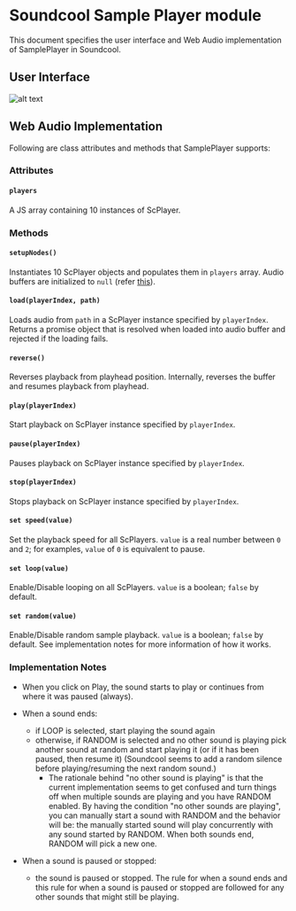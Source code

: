 # Soundcool Sample Player module
This document specifies the user interface and Web Audio implementation of SamplePlayer in Soundcool.
## User Interface
![alt text](https://github.com/rbdannenberg/soundcool/blob/master/doc/modules/ScSamplePlayer/ui_sample_player.png)


## Web Audio Implementation
Following are class attributes and methods that SamplePlayer supports:
### Attributes
#### `players`
A JS array containing 10 instances of ScPlayer.
### Methods
#### `setupNodes()`
Instantiates 10 ScPlayer objects and populates them in `players` array. Audio buffers are initialized to `null` 
(refer [this](https://www.w3.org/TR/webaudio/#AudioBufferSourceNode-attributes)).
#### `load(playerIndex, path)` 
Loads audio from `path` in a ScPlayer instance specified by `playerIndex`. Returns a promise object that is resolved when loaded into audio buffer and rejected if the loading fails.
#### `reverse()`
Reverses playback from playhead position. Internally, reverses the buffer and resumes playback from playhead.
#### `play(playerIndex)`
Start playback on ScPlayer instance specified by `playerIndex`.
#### `pause(playerIndex)`
Pauses playback on ScPlayer instance specified by `playerIndex`.
#### `stop(playerIndex)`
Stops playback on ScPlayer instance specified by `playerIndex`.
#### `set speed(value)`
Set the playback speed for all ScPlayers. `value` is a real number between `0` and `2`; for examples, `value` of `0` is equivalent to pause.
#### `set loop(value)`
Enable/Disable looping on all ScPlayers. `value` is a boolean; `false` by default.
#### `set random(value)`
Enable/Disable random sample playback. `value` is a boolean; `false` by default. 
See implementation notes for more information of how it works. 

### Implementation Notes
* When you click on Play, the sound starts to play or continues from where it was paused (always).

* When a sound ends:
    * if LOOP is selected, start playing the sound again
    * otherwise, if RANDOM is selected and no other sound is playing pick another sound at random and start playing it (or if it has been paused, then resume it) (Soundcool seems to add a random silence before playing/resuming the next random sound.)
        * The rationale behind "no other sound is playing" is that the current implementation seems to get confused and turn things off when multiple sounds are playing and you have RANDOM enabled. By having the condition "no other sounds are playing", you can manually start a sound with RANDOM and the behavior will be: the manually started sound will play concurrently with any sound started by RANDOM. When both sounds end, RANDOM will pick a new one.

* When a sound is paused or stopped:
    * the sound is paused or stopped. The rule for when a sound ends and this rule for when a sound is paused or stopped are followed for any other sounds that might still be playing.

